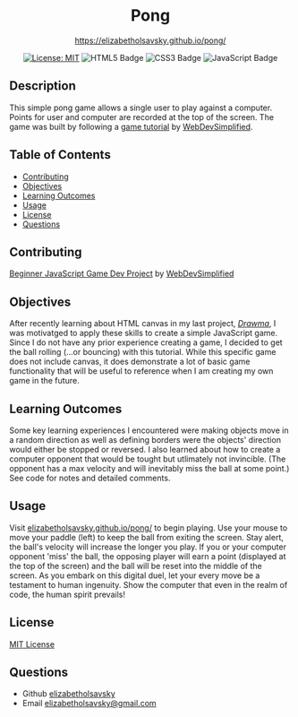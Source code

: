 <div align="center"> 

  # Pong

  https://elizabetholsavsky.github.io/pong/
  
  [![License: MIT](https://img.shields.io/badge/License-MIT-yellow.svg)](https://opensource.org/licenses/MIT)
  ![HTML5 Badge](https://img.shields.io/badge/HTML5-E34F26?logo=html5&logoColor=fff&style=flat)
  ![CSS3 Badge](https://img.shields.io/badge/CSS3-1572B6?logo=css3&logoColor=fff&style=flat)
  ![JavaScript Badge](https://img.shields.io/badge/JavaScript-F7DF1E?logo=javascript&logoColor=000&style=flat)
  
</div>

## Description

This simple pong game allows a single user to play against a computer. Points for user and computer are recorded at the top of the screen. The game was built by following a [game tutorial](https://www.youtube.com/watch?v=PeY6lXPrPaA&t=1348s) by [WebDevSimplified](https://github.com/WebDevSimplified).

## Table of Contents

* [Contributing](#contributing)
* [Objectives](#objectives)
* [Learning Outcomes](#learning-outcomes)
* [Usage](#usage)
* [License](#license)
* [Questions](#questions)

## Contributing
[Beginner JavaScript Game Dev Project](https://www.youtube.com/watch?v=PeY6lXPrPaA&t=1348s) by [WebDevSimplified](https://github.com/WebDevSimplified)

## Objectives

After recently learning about HTML canvas in my last project, [*Drawma*](https://github.com/elizabetholsavsky/drawma), I was motivatged to apply these skills to create a simple JavaScript game. Since I do not have any prior experience creating a game, I decided to get the ball rolling (...or bouncing) with this tutorial. While this specific game does not include canvas, it does demonstrate a lot of basic game functionality that will be useful to reference when I am creating my own game in the future. 

## Learning Outcomes

Some key learning experiences I encountered were making objects move in a random direction as well as defining borders were the objects' direction would either be stopped or reversed. I also learned about how to create a computer opponent that would be tought but utlimately not invincible. (The opponent has a max velocity and will inevitably miss the ball at some point.) See code for notes and detailed comments.

## Usage

Visit [elizabetholsavsky.github.io/pong/](elizabetholsavsky.github.io/pong/) to begin playing. Use your mouse to move your paddle (left) to keep the ball from exiting the screen. Stay alert, the ball's velocity will increase the longer you play. If you or your computer opponent 'miss' the ball, the opposing player will earn a point (displayed at the top of the screen) and the ball will be reset into the middle of the screen. As you embark on this digital duel, let your every move be a testament to human ingenuity. Show the computer that even in the realm of code, the human spirit prevails!

## License
[MIT License](https://opensource.org/licenses/MIT)

## Questions
* Github [elizabetholsavsky](https://github.com/elizabetholsavsky)
* Email elizabetholsavsky@gmail.com
